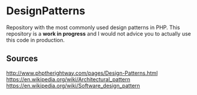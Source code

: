 # DesignPatterns #

Repository with the most commonly used design patterns in PHP.
This repository is a **work in progress** and I would not advice you to actually use this code in production.

## Sources ##
http://www.phptherightway.com/pages/Design-Patterns.html
https://en.wikipedia.org/wiki/Architectural_pattern
https://en.wikipedia.org/wiki/Software_design_pattern


